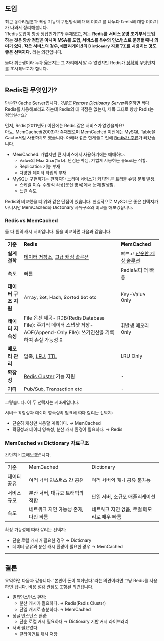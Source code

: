 ## 도입

최근 동아리원분과 캐싱 기능의 구현방식에 대해 이야기를 나누다 Redis에 대한 이야기가 나와서 정리해봅니다.  
'Redis 도입이 항상 정답인가?'가 주제였고, 저는 **Redis를 서비스 운영 초기부터 도입하는 것은 항상 정답은 아니며 MSA를 도입, 서비스를 복수의 인스턴스로 운영할 때나 의미가 있다. 작은 서비스의 경우, 애플리케이션의 Dictionary 자료구조를 사용하는 것도 좋은 선택지다.** 라는 의견입니다.

둘다 취준생이라 누가 옳은지는 그 자리에서 알 수 없었지만 Redis가 <u>정확히</u> 무엇인지를 조사해보고자 합니다.

---

## Redis란 무엇인가?

단순한 Cache Server입니다. *이름도 <u>Re</u>mote <u>Di</u>ctionary <u>S</u>erver*취준하면 싹다 Redis를 사용해보라고 하는데 Redis의 대 척점은 없는지, 제목 그대로 항상 Redis는 정답일까요?

먼저, Redis(2011년도) 이전에는 Redis 같은 서비스가 없었을까요?  
아뇨. MemCached(2003)가 존재했으며 MemCached 이전에는 MySQL Table을 Cache처럼 사용하기도 했습니다. 아래와 같은 한계들로 인해 <u>Redis가 주류</u>가 되었습니다.

* MemCached: 가볍지만 큰 서비스에서 사용하기에는 애매하다.
  * Value의 Max Size(1mb): 단점은 아님, 가볍게 사용하는 용도로는 적합.
  * Replication 기능 부재
  * 다양한 데이터 타입의 부재
* MySQL: 구현하기는 편하지만 느리며 서비스가 커지면 큰 트러블 슈팅 문제 발생.
  * 스케일 이슈: 수평적 확장(분산 방식)에서 문제 발생함.
  * 느린 속도

Redis와 비교했을 떄 위와 같은 단점이 있습니다. 현실적으로 MySQL은 좋은 선택지가 아니지만 MemCached와 Dictionary 자류구조와 비교를 해보겠습니다.

### Redis vs MemCached

둘 다 원격 캐시 서버입니다. 둘을 비교하면 다음과 같습니다.

||||
|---|---|---|
|**기준**|**Redis**|**MemCached**|
|**설계 철학**|<u>데이터 저장소</u>, <u>고급 캐싱 솔루션</u>|빠르고 <u>단순한 캐싱 솔루션</u>|
|**속도**|빠름|Redis보다 더 빠름|
|**데이터 구조 지원**|Array, Set, Hash, Sorted Set etc|Key-Value Only|
|**데이터 지속성**|File 옵션 제공\- RDB(Redis Database File): 주기적 데이터 스냅샷 저장\- AOF(Append-Only FIle): 쓰기연산을 기록하여 손실 가능성 X|휘발생 메모리 Only|
|**메모리 관리**|압축, [LRU](https://en.wikipedia.org/wiki/Cache_replacement_policies#LRU), [TTL](https://en.wikipedia.org/wiki/Time_to_live)|LRU Only|
|**확장성**|<u>Redis Cluster</u> 기능 지원|\-|
|**기타**|Pub/Sub, Transaction etc|\-|

그렇습니다. 이 두 선택지는 케바케입니다.

서비스 확장성과 데이터 영속성의 필요에 따라 갈리는 선택지:

* 단순히 캐싱만 사용할 계획이다. &rarr; MemCached
* 확장성과 데이터 영속성, 분산 캐시 환경이 필요하다. &rarr; Redis

### MemCached vs Dictionary 자료구조

간단히 비교해보겠습니다.

||||
|---|---|---|
|기준|MemCached|Dictionary|
|데이터 공유|여러 서버 인스턴스 간 공유|여러 서버의 캐시 공유 불가능|
|서비스 규모|분산 서버, 대규모 트래픽의 적합|단일 서버, 소규모 애플리케이션|
|속도|네트워크 지연 가능성 존재, 다만 빠름|네트워크 지연 없음, 로컬 메모리로 매우 빠름|

확장 가능성에 따라 갈리는 선택지:

* 단순 로컬 캐시가 필요한 경우 &rarr; Dictionary
* 데이터 공유와 분산 캐시 환경이 필요한 경우 &rarr; MemCached

---

## 결론

요약하면 다음과 같습니다. '본인이 돈이 썩어난다.'라는 의견이라면 그냥 Redis를 사용하면 됩니다. 비용 절감 관점도 포함된 의견입니다.

* 멀티인스턴스 환경:
  * 분산 캐시가 필요하다. &rarr; Redis(Redis Cluster)
  * 단일 캐시로 충분하다. &rarr; MemCached
* 싱글 인스턴스 환경:
  * 단순 로컬 캐시 필요하다 &rarr; Dictionary 기반 캐시 라이브러리
* 서버 필요없다.
  * 클라이언트 캐시 저장